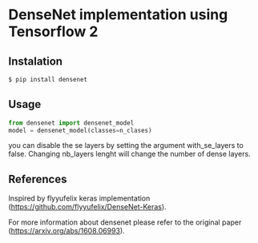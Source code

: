 # DenseNet implementation using Tensorflow 2

## Instalation
```sh
$ pip install densenet
```

## Usage
```python
from densenet import densenet_model
model = densenet_model(classes=n_clases)
```

you can disable the se layers by setting the argument with_se_layers to false.
Changing nb_layers lenght will change the number of dense layers.

## References
Inspired by flyyufelix keras implementation (https://github.com/flyyufelix/DenseNet-Keras).

For more information about densenet please refer to the original paper (https://arxiv.org/abs/1608.06993).
